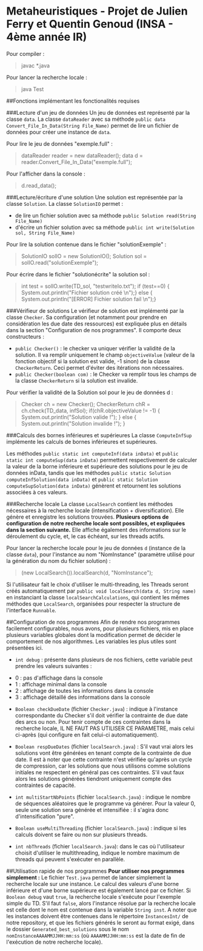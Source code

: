 # Metaheuristiques - Projet de Julien Ferry et Quentin Genoud (INSA - 4ème année IR)

Pour compiler : 
>javac *.java

Pour lancer la recherche locale : 
>java Test

##Fonctions implémentant les fonctionalités requises

###Lecture d'un jeu de données
Un jeu de données est représenté par la classe `data`.
La classe `dataReader` avec sa méthode `public data Convert_File_In_Data(String File_Name)` permet de lire un fichier de données pour créer une instance de `data`.

Pour lire le jeu de données "exemple.full" :
> dataReader reader = new dataReader();
> data d = reader.Convert_File_In_Data("exemple.full");

Pour l'afficher dans la console :
> d.read_data();

###Lecture/écriture d'une solution
Une solution est représentée par la classe `Solution`.
La classe `SolutionIO` permet :
- de lire un fichier solution avec sa méthode `public Solution read(String File_Name)`
- d'écrire un fichier solution avec sa méthode `public int write(Solution sol, String File_Name)`

Pour lire la solution contenue dans le fichier "solutionExemple" :
> SolutionIO solIO = new SolutionIO();
> Solution sol = solIO.read("solutionExemple");

Pour écrire dans le fichier "solutionécrite" la solution sol :
>int test = solIO.write(TD_sol, "testwriteIo.txt");
        if (test==0) { System.out.println("Fichier solution créé \n");}
        else { System.out.println("[ERROR] Fichier solution fail \n");}

###Vérifieur de solutions
Le vérifieur de solution est implémenté par la classe `Checker`. Sa configuration (et notamment pour prendre en considération les due date des ressources) est expliquée plus en détails dans la section "Configuration de nos programmes".
Il comporte deux constructeurs : 
- `public Checker()` : le checker va uniquer vérifier la validité de la solution. Il va remplir uniquement le champ `objectiveValue` (valeur de la fonction objectif si la solution est valide, -1 sinon) de la classe `CheckerReturn`. Ceci permet d'éviter des itérations non nécessaires.
-  `public Checker(boolean com)` : le Checker va remplir tous les champs de la classe `CheckerReturn` si la solution est invalide.

Pour vérifier la validité de la Solution sol pour le jeu de données d :
> Checker ch = new Checker();
> CheckerReturn chR = ch.check(TD_data, infSol);
> if(chR.objectiveValue != -1) { System.out.println("Solution valide !"); }
> else { System.out.println("Solution invalide !"); }

###Calculs des bornes inférieures et supérieures
La classe `ComputeInfSup` implémente les calculs de bornes inférieures et supérieures.

Les méthodes `public static int computeInf(data inData)` et `public static int computeSup(data inData)` permettent respectivement de calculer la valeur de la borne inférieure et supérieure des solutions pour le jeu de données inData, tandis que les méthodes `public static Solution computeInfSolution(data inData)` et `public static Solution computeSupSolution(data inData)` génèrent et retournent les solutions associées à ces valeurs.

###Recherche locale
La classe `LocalSearch` contient les méthodes nécessaires à la recherche locale (intensification + diversification). Elle génère et enregistre les solutions trouvées. **Plusieurs options de configuration de notre recherche locale sont possibles, et expliquées dans la section suivante.** Elle affiche également des informations sur le déroulement du cycle, et, le cas échéant, sur les threads actifs.

Pour lancer la recherche locale pour le jeu de données `d` (instance de la classe `data`), pour l'instance au nom "NomInstance" (paramètre utilisé pour la génération du nom du fichier solution) :
> (new LocalSearch()).localSearch(d, "NomInstance");

Si l'utilisateur fait le choix d'utiliser le multi-threading, les Threads seront créés automatiquement par `public void localSearch(data d, String name)` en instanciant la classe `localSearchCalculations`, qui contient les mêmes méthodes que `LocalSearch`, organisées pour respecter la structure de l'interface `Runnable`.

##Configuration de nos programmes
Afin de rendre nos programmes facilement configurables, nous avons, pour plusieurs fichiers, mis en place plusieurs variables globales dont la modification permet de décider le comportement de nos algorithmes. Les variables les plus utiles sont présentées ici.

* `int debug` : présente dans plusieurs de nos fichiers, cette variable peut prendre les valeurs suivantes :
- 0 : pas d'affichage dans la console
- 1 : affichage minimal dans la console
- 2 : affichage de toutes les informations dans la console
- 3 : affichage détaillé des informations dans la console

* `Boolean checkDueDate` (fichier `Checker.java`) : indique à l'instance correspondante du Checker s'il doit vérifier la contrainte de due date des arcs ou non. Pour tenir compte de ces contraintes dans la recherche locale, IL NE FAUT PAS UTILISER CE PARAMETRE, mais celui ci-après (qui configure en fait celui-ci automatiquement).

* `Boolean respDueDates` (fichier `localSearch.java`) : S'il vaut vrai alors les solutions vont être générées en tenant compte de la contrainte de due date. Il est à noter que cette contrainte n'est vérifiée qu'après un cycle de compression, car les solutions que nous utilisons comme solutions initiales ne respectent en général pas ces contraintes. S'il vaut faux alors les solutions générées tiendront uniquement compte des contraintes de capacité.

* `int multiStartNbPoints` (fichier `localSearch.java`) : indique le nombre de séquences aléatoires que le programme va générer. Pour la valeur 0, seule une solution sera générée et intensifiée : il s'agira donc d'intensification "pure".

* `Boolean useMultiThreading` (fichier `localSearch.java`) : indique si les calculs doivent se faire ou non sur plusieurs threads.

* `int nbThreads` (fichier `localSearch.java`): dans le cas où l'utilisateur choisit d'utiliser le multithreading, indique le nombre maximum de threads qui peuvent s'exécuter en parallèle.

##Utilisation rapide de nos programmes
**Pour utiliser nos programmes simplement :**
Le fichier `Test.java` permet de lancer simplement la recherche locale sur une instance. Le calcul des valeurs d'une borne inférieure et d'une borne supérieure est également lancé par ce fichier.  Si `Boolean debug` vaut `true`, la recherche locale s'exécute pour l'exemple simple du TD. S'il faut `false`, alors l'instance résolue par la recherche locale est celle dont le nom est contenue dans la variable `String inst`. A noter que les instances doivent être contenues dans le répertoire `InstancesInt/` de notre repository, et que les fichiers générés le seront au format exigé, dans le dossier `Generated_best_solutions` sous le nom `nomInstanceAAAAMMJJHH:mm:ss` (où `AAAAMMJJHH:mm:ss` est la date de fin de l'exécution de notre recherche locale).
